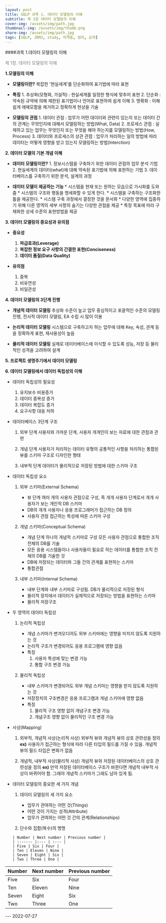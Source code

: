 ```yaml
---
layout: post
title: SQLP 과목 1. 데이터 모델링의 이해
subtitle: 제 1장 데이터 모델링의 이해
cover-img: /assets/img/path.jpg
thumbnail-img: /assets/img/thumb.png
share-img: /assets/img/path.jpg
tags: [SQLP, JDMJ, study, 자격증, 정리, 요약]
---
```


####과목 1.데이터 모델링의 이해

<span style="color:Gray">제 1장. 데이터 모델링의 이해</span>

 
**1.모델링의 이해**
   
   * **모델링이란?** 복잡한 '현실세계'를 단순화하여 표기법에 따라 표현
   
   * **특징**
         1. 추상화(모형화, 가설적) : 현실세계를 일정한 형식에 맞추어 표현
         2. 단순화 : 약속된 규약에 의해 제한된 표기법이나 언어로 표현하여 쉽게 이해
         3. 명확화 : 이해 쉽게 애매모함을 제거하고 정확하게 현상을 기술

   * **모델링의 관점**
         1. 데이터 관점 : 업무가 어떤 데이터와 관련이 있는지 또는 데이터 간의 관계는 무엇인지에 대해서 모델링하는 방법(What, Data)
         2. 프로세스 관점 : 실제하고 있는 업무는 무엇인지 또는 무엇을 해야 하는지를 모델링하는 방법(How, Process)
         3. 데이터와 프로세스의 상관 관점 : 업무가 처리하는 일의 방법에 따라 데이터는 어떻게 영향을 받고 있는지 모델링하는 방법(Interction)

**2. 데이터 모델의 기본 개념 이해**
   
   * **데이터 모델링이란?** 
         1. 정보시스템을 구축하기 위한 데이터 관점의 업무 분석 기법
         2. 현실세계의 데이터(what)에 대해 약속된 표기법에 의해 표현하는 기법
         3. 데이터베이스를 구축하기 위한 분석, 설계의 과정
           
   * **데이터 모델이 제공하는 기능**
         * 시스템을 현재 또는 원하는 모습으로 가시화를 도와줌
         * 시스템의 구조와 행동을 명세화할 수 있게 한다.
         * 시스템을 구축하는 구조화한 틀을 제공한다.
         * 시스템 구축 과정에서 결정한 것을 문서화
         * 다양한 영역에 집중하기 위해 다른 영역의 세부 사항의 숨기는 다양한 관점을 제공
         * 특정 목표에 따라 구체화한 상세 수준의 표현방법을 제공

**3. 데이터 모델링의 중요성과 유의점**

  * **중요성**
      1. **파급효과(Leverage)**
      2. **복잡한 정보 요구 사항의 간결한 표현(Conciseness)**
      3. **데이터 품질(Data Quality)**

  * **유의점**
      1. 중복
      2. 비유연성
      3. 비일관성
   

**4. 데이터 모델링의 3단계 진행**
   
   * **개념적 데이터 모델링**
      추상화 수준이 높고 업무 중심적이고 포괄적인 수준의 모델링 진행, 전사적 데이터 모델링, EA  수립 시 많이 이용 
   
   * **논리적 데이터 모델링**
      시스템으로 구축하고자 하는 업무에 대해 Key, 속성, 관계 등을 정확하게 표현, 재사용성이 높음
   
   * **물리적 데이터 모델링**
      실제로 데이터베이스에 이식할 수 있도록 성능, 저장 등 물리적인 성격을 고려하여 설계

**5. 프로젝트 생명주기에서 데이터 모델링**


**6. 데이터 모델링에서 데이터 독립성의 이해**
   * 데이터 독립성의 필요성
     
     1. 유지보수 비용증가
     2. 데이터 중복성 증가
     3. 데이터 복잡도 증가
     4. 요구사항 대응 저하

   * 데이터베이스 3단계 구조

     1. 외부 단계
        사용자와 가까운 단계, 사용자 개개인이 보는 자료에 대한 관점과 관련

     2. 개념 단계
         사용자가 처리하는 데이터 유형의 공통적인 사항을 처리하는 통합된 뷰를 스키마 구조로 디자인한 형태

     3. 내부적 단계
         데이터가 물리적으로 저장된 방법에 대한 스키마 구조

   * 데이터 독립성 요소
     
     1. 외부 스키마(External Schema)
        - 뷰 단계 여러 개의 사용자 관점으로 구성, 즉 개개 사용자 단계로서 개개 사용자가 보는 개인적 DB 스키마
        - DB의 개개 사용자나 응용 프로그래머가 접근하는 DB 정의 
        - 사용자 관점 접근하는 특성에 따른 스키마 구성
     
     2. 개념 스키마(Conceptual Schema)
        - 개념 단계 하나의 개념적 스키마로 구성 모든 사용자 관점으로 통합한 조직 전체의 DB를 기술
        - 모든 응용 시스템들이나 사용자들이 필요로 하는 데이터를 통합한  조직 전체의 DB를 기술한 것
        - DB에 저장되는 데이터와 그들 간의 관계를 표현하는 스키마
        - 통합관점
     
     3. 내부 스키마(Internal Schema)
        - 내부 단계와 내부 스키마로 구성됨. DB가 물리적으로 저장된 형식
        - 물리적 장치에서 데이터가 실제적으로 저장되는 방법을 표현하는 스키마
        - 물리적 저장구조

   * 두 영역의 데이터 독립성
     
     1. 논리적 독립성
        - 개념 스키마가 변겨오디어도 외부 스키마에는 영향을 미치지 않도록 지원하는 것
        - 논리적 구조가 변경되어도 응용 프로그램에 영향 없음
        - 특징
           1. 사용자 특성에 맞는 변경 가능
           2. 통합 구조 변경 가능
      
     2. 물리적 독립성 
        - 내부 스키마가 변경되어도 외부 개념 스키마는 영향을 받지 않도록 지원하는 것
        - 저장장치의 구조변경은 응용 프로그램과 개념 스키마에 영향 없음
        - 특징
           1. 물리적 구조 영향 없이 개념구조 변경 가능
           2. 개념구조 영향 없이 물리적인 구조 변경 가능

   * 사상(Mapping)
      1. 외부적, 개념적 사상(논리적 사상)
         외부적 뷰와 개념적 뷰의 상호 관련성을 정의
         **ex)**
            사용자가 접근하는 형식에 따라 다른 타입의 필드를 가질 수 있음.
            개념적 뷰의 필드 타입은 변화가 없음
               
      2. 개념적, 내부적 사상(물리적 사상)
         개념적 뷰와 저장된 데이터베이스의 상호 관련성을 정의
         **ex)**
            만약 저장된 데이터베이스 구조가 바뀐다면 개념적 내부적 사상이 바뀌어야 함.
            그래야 개념적 스키마가 그래도 남아 있게 됨.
   
  * 데이터 모델링의 중요한 세 가지 개념
      1. 데이터 모델링의 세 가지 요소
         - 업무가 관여하는 어떤 것(Things)
         - 어떤 것이 가지는 성격(Attribute)
         - 업무가 관여하는 어떤 것 간의 관계(Relationships)
      
      2. 단수와 집합(복수)의 명명

        | Number | Next number | Previous number |
        | :------ |:--- | :--- |
        | Five | Six | Four |
        | Ten | Eleven | Nine |
        | Seven | Eight | Six |
        | Two | Three | One |

      
| Number | Next number | Previous number |
| :------ |:--- | :--- |
| Five | Six | Four |
| Ten | Eleven | Nine |
| Seven | Eight | Six |
| Two | Three | One |

--- 2022-07-27












